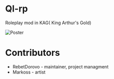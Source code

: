# Ql-rp
Roleplay mod in KAG( King Arthur's Gold)

![Poster](https://github.com/user-attachments/assets/cd80539e-3b5d-47fb-8cd6-dfcd5755be8b)

# Contributors
- RebetDorovo - maintainer, project managment
- Markoss - artist
